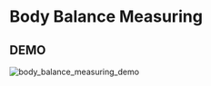 # Body Balance Measuring

## DEMO
![body_balance_measuring_demo](assets/body_balance_measuring_demo_v2.gif)
